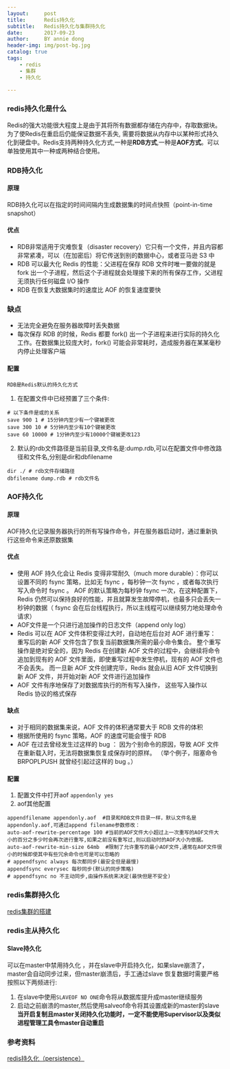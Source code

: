 ```yaml
---
layout:     post
title:      Redis持久化
subtitle:   Redis持久化与集群持久化
date:       2017-09-23
author:     BY annie dong
header-img: img/post-bg.jpg
catalog: true
tags:
    - redis
    - 集群
    - 持久化

---
```

### redis持久化是什么
Redis的强大功能很大程度上是由于其将所有数据都存储在内存中，存取数据块。为了使Redis在重启后仍能保证数据不丢失, 需要将数据从内存中以某种形式持久化到硬盘中。Redis支持两种持久化方式,一种是**RDB方式**,一种是**AOF方式**。可以单独使用其中一种或两种结合使用。  

### RDB持久化
#### 原理
RDB持久化可以在指定的时间间隔内生成数据集的时间点快照（point-in-time snapshot）    
#### 优点
- RDB非常适用于灾难恢复（disaster recovery）它只有一个文件，并且内容都非常紧凑，可以（在加密后）将它传送到别的数据中心，或者亚马逊 S3 中  
- RDB 可以最大化 Redis 的性能：父进程在保存 RDB 文件时唯一要做的就是 fork 出一个子进程，然后这个子进程就会处理接下来的所有保存工作，父进程无须执行任何磁盘 I/O 操作  
- RDB 在恢复大数据集时的速度比 AOF 的恢复速度要快   
### 缺点
- 无法完全避免在服务器故障时丢失数据  
- 每次保存 RDB 的时候，Redis 都要 fork() 出一个子进程来进行实际的持久化工作。在数据集比较庞大时，fork() 可能会非常耗时，造成服务器在某某毫秒内停止处理客户端  
#### 配置
`RDB是Redis默认的持久化方式`   
1. 在配置文件中已经预置了三个条件:   

```
# 以下条件是或的关系
save 900 1 # 15分钟内至少有一个键被更改 
save 300 10 # 5分钟内至少有10个键被更改
save 60 10000 # 1分钟内至少有10000个键被更改123
```

2. 默认的rdb文件路径是当前目录,文件名是:dump.rdb,可以在配置文件中修改路径和文件名,分别是dir和dbfilename  

```
dir ./ # rdb文件存储路径
dbfilename dump.rdb # rdb文件名
```


### AOF持久化
#### 原理
AOF持久化记录服务器执行的所有写操作命令，并在服务器启动时，通过重新执行这些命令来还原数据集    
#### 优点
- 使用 AOF 持久化会让 Redis 变得非常耐久（much more durable）：你可以设置不同的 fsync 策略，比如无 fsync ，每秒钟一次 fsync ，或者每次执行写入命令时 fsync 。 AOF 的默认策略为每秒钟 fsync 一次，在这种配置下，Redis 仍然可以保持良好的性能，并且就算发生故障停机，也最多只会丢失一秒钟的数据（ fsync 会在后台线程执行，所以主线程可以继续努力地处理命令请求）    
- AOF文件是一个只进行追加操作的日志文件（append only log）  
- Redis 可以在 AOF 文件体积变得过大时，自动地在后台对 AOF 进行重写： 重写后的新 AOF 文件包含了恢复当前数据集所需的最小命令集合。 整个重写操作是绝对安全的，因为 Redis 在创建新 AOF 文件的过程中，会继续将命令追加到现有的 AOF 文件里面，即使重写过程中发生停机，现有的 AOF 文件也不会丢失。 而一旦新 AOF 文件创建完毕，Redis 就会从旧 AOF 文件切换到新 AOF 文件，并开始对新 AOF 文件进行追加操作  
- AOF 文件有序地保存了对数据库执行的所有写入操作， 这些写入操作以 Redis 协议的格式保存  
#### 缺点
- 对于相同的数据集来说，AOF 文件的体积通常要大于 RDB 文件的体积  
- 根据所使用的 fsync 策略，AOF 的速度可能会慢于 RDB   
- AOF 在过去曾经发生过这样的 bug ： 因为个别命令的原因，导致 AOF 文件在重新载入时，无法将数据集恢复成保存时的原样。 （举个例子，阻塞命令 BRPOPLPUSH 就曾经引起过这样的 bug 。）   
#### 配置
1. 配置文件中打开aof  `appendonly yes`     
2. aof其他配置    

```
appendfilename appendonly.aof  #目录和RDB文件目录一样，默认文件名是appendonly.aof,可通过append filename参数修改： 
auto-aof-rewrite-percentage 100 #当前的AOF文件大小超过上一次重写的AOF文件大小的百分之多少时会再次进行重写,如果之前没有重写过,则以启动时的AOF大小为依据。
auto-aof-rewrite-min-size 64mb  #限制了允许重写的最小AOF文件,通常在AOF文件很小的时候即使其中有些冗余命令也可是可以忽略的
# appendfsync always 每次都同步(最安全但是最慢)
appendfsync everysec 每秒同步(默认的同步策略)
# appendfsync no 不主动同步,由操作系统来决定(最快但是不安全)
```

### redis集群持久化
[redis集群的搭建](https://dongjx.github.io/2017/09/10/redis%E9%9B%86%E7%BE%A4%E6%90%AD%E5%BB%BA/)    

### redis主从持久化  
#### Slave持久化  
可以在master中禁用持久化 ，并在slave中开启持久化，如果slave崩溃了，master会自动同步过来，但master崩溃后，手工通过slave 恢复数据时需要严格按照以下两频进行:    
1. 在slave中使用`SLAVEOF NO ONE`命令将从数据库提升成master继续服务    
2. 启动之前崩溃的master,然后使用salveof命令将其设置成新的master的slave    
**当开启复制且master关闭持久化功能时，一定不能使用Supervisor以及类似进程管理工具令master自动重启**  

### 参考资料  
[redis持久化（persistence）](http://redisdoc.com/topic/persistence.html)  

